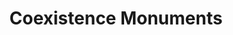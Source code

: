 ---
pid: ws85
title: Coexistence Monuments
location_transcription: Art Museum Steps.
coordinates: "[-75.180200645615, 39.964896112389]"
zipcode: '92104'
gen_neighborhood: 
neighborhood: 
outside_phl: 'San Diego CA '
age: '39'
age_range: 30-39
instagram: 
image_file_name: ws_85.jpg
proposal_transcription: |-
  Timeline of progression to where we are now with human rights (The way things should be) (The truth of American History)
  If there were no prejudice in the world, how would things look?
  Patriot is in Recognition of true Independence before and after declared on July 4th 1778. Recognition of All Minorities of that time to currently ego acknowledgements as if all humans were truly equal beyond current age law. What we should begin to progress.
topic: African Americans,History,Inequality,Politics,Social Justice,Freedom,Race Ethnicity
topic_summary: 0, 0, 0, 0, 0, 0, 0
type: Other No Form
keywords_other: 
credit: Roy Abrams
image_labels: 
twitter: 
facebook: 
permalink: "/monuments/ws85/"
layout: item-page
---